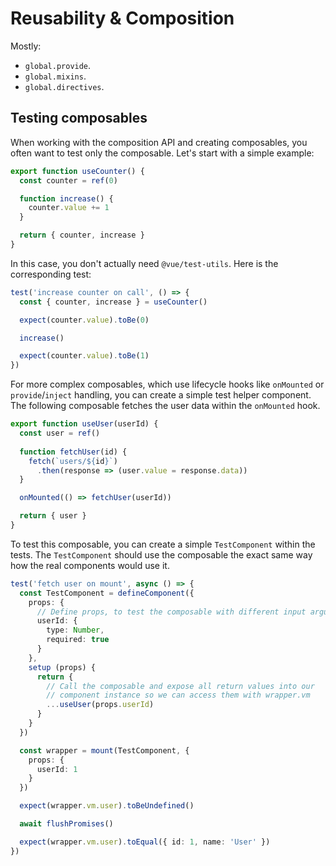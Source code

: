 # Reusability & Composition

Mostly:

- `global.provide`.
- `global.mixins`.
- `global.directives`.

## Testing composables

When working with the composition API and creating composables, you often want to test only the composable. Let's start
with a simple example:

```typescript
export function useCounter() {
  const counter = ref(0)

  function increase() {
    counter.value += 1
  }

  return { counter, increase }
}
```

In this case, you don't actually need `@vue/test-utils`. Here is the corresponding test:

```typescript
test('increase counter on call', () => {
  const { counter, increase } = useCounter()

  expect(counter.value).toBe(0)

  increase()

  expect(counter.value).toBe(1)
})
```

For more complex composables, which use lifecycle hooks like `onMounted` or `provide`/`inject` handling, you can create
a simple test helper component. The following composable fetches the user data within the `onMounted` hook.

```typescript
export function useUser(userId) {
  const user = ref()
  
  function fetchUser(id) {
    fetch(`users/${id}`)
      .then(response => (user.value = response.data))
  }

  onMounted(() => fetchUser(userId))

  return { user }
}
```

To test this composable, you can create a simple `TestComponent` within the tests. The `TestComponent` should use the
composable the exact same way how the real components would use it.

```typescript
test('fetch user on mount', async () => {
  const TestComponent = defineComponent({
    props: {
      // Define props, to test the composable with different input arguments
      userId: {
        type: Number,
        required: true
      }
    },
    setup (props) {
      return {
        // Call the composable and expose all return values into our
        // component instance so we can access them with wrapper.vm
        ...useUser(props.userId)
      }
    }
  })

  const wrapper = mount(TestComponent, {
    props: {
      userId: 1
    }
  })

  expect(wrapper.vm.user).toBeUndefined()

  await flushPromises()

  expect(wrapper.vm.user).toEqual({ id: 1, name: 'User' })
})
```
